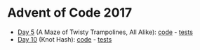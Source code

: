 # Advent of Code 2017

- [Day 5](https://adventofcode.com/2017/day/5) (A Maze of Twisty Trampolines, All Alike): [code](day5/Day5.kt) - [tests](../../../test/kotlin/aoc2017/day5/Day5KtTest.kt)
- [Day 10](https://adventofcode.com/2017/day/10) (Knot Hash): [code](day10/Day10.kt) - [tests](../../../test/kotlin/aoc2017/day10/Day10KtTest.kt)
